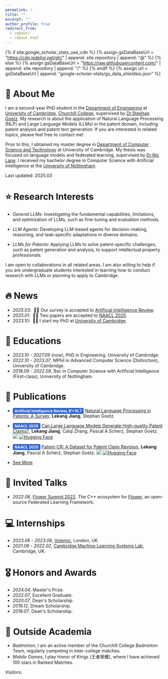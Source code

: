 ```yaml
---
permalink: /
title: ""
excerpt: ""
author_profile: true
redirect_from: 
  - /about/
  - /about.html
---
```


{% if site.google_scholar_stats_use_cdn %}
{% assign gsDataBaseUrl = "https://cdn.jsdelivr.net/gh/" | append: site.repository | append: "@" %}
{% else %}
{% assign gsDataBaseUrl = "https://raw.githubusercontent.com/" | append: site.repository | append: "/" %}
{% endif %}
{% assign url = gsDataBaseUrl | append: "google-scholar-stats/gs_data_shieldsio.json" %}

<span class='anchor' id='about-me'></span>

# 🙋 About Me
I am a second-year PhD student in the [Department of Engineering](https://www.eng.cam.ac.uk/) at [University of Cambridge](https://www.cam.ac.uk/), [Churchill College](https://www.chu.cam.ac.uk/), supervised by [Dr.Stephan Goetz](https://stephanmgoetz.github.io/). My research is about the application of Natural Language Processing (NLP) and Large Language Models (LLMs) in the patent domain, including patent analysis and patent text generation. If you are interested in related topics, please feel free to contact me! 

Prior to this, I obtained my master degree in [Department of Computer Science and Technology](https://www.cst.cam.ac.uk/) at University of Cambridge. My thesis was focused on language models and federated learning, supervised by [Dr.Nic Lane](https://www.cst.cam.ac.uk/people/ndl32). I received my bachelor degree in Computer Science with Artificial Intelligence at the [University of Nottingham](https://www.cst.cam.ac.uk/).

Last updated: 2025.03


# ⭐ Research Interests
- *General LLMs*: Investigating the fundamental capabilities, limitations, and optimization of LLMs, such as fine-tuning and evaluation methods.

- *LLM Agents*: Developing LLM-based agents for decision-making, reasoning, and task-specific adaptations in diverse domains.

- *LLMs for Patents*: Applying LLMs to solve patent-specific challenges, such as patent generation and analysis, to support intellectual property professionals.

I am open to collaborations in all related areas. I am also willing to help if you are undergraduate students interested in learning how to conduct research with LLMs or planning to apply to Cambridge. 

# 🔥 News
- *2025.03*: &nbsp;🎉🎉 Our survey is accepted to [Artificial Intelligence Review](https://link.springer.com/journal/10462). 
- *2025.01*: &nbsp;🎉🎉 Two papers are accepted to [NAACL 2025](https://2025.naacl.org/). 
- *2023.10*: &nbsp;🎉🎉 I start my PhD at [University of Cambridge](https://www.cam.ac.uk/). 


# 📖 Educations
- *2023.10 - 2027.09 (now)*, PhD in Engineering, University of Cambridge. 
- *2022.10 - 2023.07*, MPhil in Advanced Computer Science (Distinction), University of Cambridge. 
- *2018.09 - 2022.08*, Bsc in Computer Science with Artificial Intelligence (First-class), University of Nottingham. 

# 📝 Publications 

- <span style="background-color:#3366CC; color:white; padding:2px 6px; border-radius:4px; font-size: 12px; font-weight:bold;">Artificial Intelligence Review, IF=10.7</span> 
  [Natural Language Processing in Patents: A Survey](https://arxiv.org/abs/2403.04105), **Lekang Jiang**, Stephan Goetz.

- <span style="background-color:#3366CC; color:white; padding:2px 6px; border-radius:4px; font-size: 12px; font-weight:bold;">NAACL 2025</span>
  [Can Large Language Models Generate High-quality Patent Claims?](https://arxiv.org/abs/2406.19465), **Lekang Jiang**, Caiqi Zhang, Pascal A Scherz, Stephan Goetz. [![](https://img.shields.io/github/stars/scylj1/LLM4DPCG?style=social&label=Code+Stars)](https://github.com/scylj1/LLM4DPCG) [![Hugging Face](https://img.shields.io/badge/HuggingFace-Dataset-blue?logo=huggingface)](https://huggingface.co/datasets/lj408/HUPD-DCG)


- <span style="background-color:#3366CC; color:white; padding:2px 6px; border-radius:4px; font-size: 12px; font-weight:bold;">NAACL 2025</span>
  [Patent-CR: A Dataset for Patent Claim Revision](https://arxiv.org/abs/2412.02549), **Lekang Jiang**, Pascal A Scherz, Stephan Goetz. [![](https://img.shields.io/github/stars/scylj1/Patent-CR?style=social&label=Code+Stars)](https://github.com/scylj1/Patent-CR) [![Hugging Face](https://img.shields.io/badge/HuggingFace-Dataset-blue?logo=huggingface)](https://huggingface.co/datasets/lj408/Patent-CR)

- [See More](https://scholar.google.com/citations?user=XI2SztwAAAAJ&hl=en)

# 💬 Invited Talks
- *2022.06*, [Flower Summit 2022](https://flower.ai/events/flower-summit-2022/). The C++ ecosystem for [Flower](https://flower.ai/), an open-source Federated Learning Framework. 


# 💻 Internships
- *2023.06 - 2023.08*, [Volemic](https://www.volemic.com/), London, UK. 
- *2021.06 - 2022.02*, [Cambridge Machine Learning Systems Lab](https://mlsys.cst.cam.ac.uk/), Cambridge, UK.


# 🎖 Honors and Awards
- *2024.04*, Master's Prize. 
- *2022.07*, Excellent Graduate. 
- *2020.07*, Dean's Scholarship. 
- *2019.12*, Dream Scholarship. 
- *2019.07*, Dean's Scholarship. 

# 👀 Outside Academia
- *Badminton*, I am an active member of the Churchill College Badminton Team, regularly competing in inter-college matches. 
- *Mobile Games*, I play Honor of Kings (王者荣耀), where I have achieved 100 stars in Ranked Matches.

Visitors: 
<div style="width: 300px">
  <script type="text/javascript" id="clstr_globe" src="//clustrmaps.com/globe.js?d=URFbX8lZgAuBiRuydq2RZu_teM6FhI-4SbRK1MxbbGw"></script>
</div>